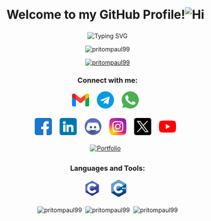 <h1 align="center">Welcome to my GitHub Profile!<img width="30" height="" src="https://media.giphy.com/media/YSlD6I04v4s9pgwPcT/giphy.gif" style="margin:0px 10px 5px 0px" alt="Hi"/></h1>

<p align="center"><img src="https://readme-typing-svg.demolab.com?font=Roboto+Serif&weight=700&size=40&duration=700&pause=200&color=18A0F7&center=true&multiline=true&random=false&width=910&height=300&lines=Hello%2C+I+am+Pritom+Paul.;Computer+Science+%26+Engineering+Student.;Competitive+Programmer.;Problem+Solver.;Machine+Learning+Enthusiast.;Web+Developer." alt="Typing SVG" /></p>

<!-- Profile Views -->
<p align="center"> <img src="https://komarev.com/ghpvc/?username=pritompaul99&label=Profile%20views&color=0e75b6&style=flat" alt="pritompaul99" /> </p>

<!-- Trophies -->
<p align="center"> <a href="https://github.com/ryo-ma/github-profile-trophy"><img src="https://github-profile-trophy.vercel.app/?username=pritompaul99" alt="pritompaul99" /></a> </p>

<h3 align="center">Connect with me:</h3>

<div align= "center">

<a href="tomail:pritompaul1920.4@gmail.com" alt="alernative text" target="_blank"><img width="40" height="40" src="https://github.com/PritomPaul99/PritomPaul99/blob/main/Logos/Social/gmail.png?raw=true" style="margin:0px 10px 5px 0px" alt="FB"/></a>&#8287;
<a href="https://t.me/pritompaul1920" alt="alernative text" target="_blank"><img width="40" height="40" src="https://github.com/PritomPaul99/PritomPaul99/blob/main/Logos/Social/telegram.png?raw=true" style="margin:0px 10px 5px 0px" alt="FB"/></a>&#8287;
<a href="https://api.whatsapp.com/send?phone=8801718382009" alt="alernative text" target="_blank"><img width="40" height="40" src="https://github.com/PritomPaul99/PritomPaul99/blob/main/Logos/Social/whatsapp.png?raw=true" style="margin:0px 10px 5px 0px" alt="FB"/></a>

<a href="https://www.facebook.com/pritompaul.pappu/" alt="alernative text" target="_blank"><img width="40" height="40" src="https://github.com/PritomPaul99/PritomPaul99/blob/main/Logos/Social/facebook.png?raw=true" style="margin:0px 10px 5px 0px" alt="FB"/></a>&#8287;
<a href="https://www.linkedin.com/in/pritom-paul-92baa81aa/" alt="alernative text" target="_blank"><img width="40" height="40" src="https://github.com/PritomPaul99/PritomPaul99/blob/main/Logos/Social/linkedin.png?raw=true" style="margin:0px 10px 5px 0px" alt="LinkedIn"/></a>&#8287;
<a href="https://discord.com/users/758427667845873694" alt="alernative text" target="_blank"><img width="40" height="40" src="https://github.com/PritomPaul99/PritomPaul99/blob/main/Logos/Social/discord.png?raw=true" style="margin:0px 10px 5px 0px" alt="Discord"/></a>&#8287;
<a href="https://instagram.com/pritom__paul__" alt="alernative text" target="_blank"><img width="40" height="40" src="https://github.com/PritomPaul99/PritomPaul99/blob/main/Logos/Social/instagram.png?raw=true" style="margin:0px 10px 5px 0px" alt="Instagram"/></a>&#8287;
<a href="https://x.com/PritomP29098169" alt="alernative text" target="_blank"><img width="40" height="40" src="https://github.com/PritomPaul99/PritomPaul99/blob/main/Logos/Social/twitter-x-logo-42554.png?raw=true" style="margin:0px 10px 5px 0px" alt="Instagram"/></a>&#8287;
<a href="https://www.youtube.com/@codingwithpritom" alt="alernative text" target="_blank"><img width="40" height="40" src="https://github.com/PritomPaul99/PritomPaul99/blob/main/Logos/Social/youtube.png?raw=true" style="margin:0px 10px 5px 0px" alt="YouTube"/></a>

<a href="https://pritompaul.vercel.app/" alt="alernative text" target="_blank"><img width="" height="" src="https://github.com/PritomPaul99/PritomPaul99/blob/main/Logos/Social/visit-my-portfolio.gif?raw=true" style="margin:0px 10px 5px 0px;" alt="Portfolio"/></a>

</div>

<h3 align="center">Languages and Tools:</h3>
<p align="center"> <img width="40" height="40" src="https://github.com/PritomPaul99/PritomPaul99/blob/main/Logos/Languages&Tools/Languages/icons8-c-programming-240.png?raw=true" style="margin:0px 10px 5px 0px" alt="C"/> &nbsp; <img width="40" height="40" src="https://github.com/PritomPaul99/PritomPaul99/blob/main/Logos/Languages%26Tools/Languages/c%2B%2B.png?raw=true" style="margin:0px 10px 5px 0px" alt="cpp"/> </p>

<p align="center" ><img height="195px" src="https://github-readme-stats.vercel.app/api/top-langs?username=pritompaul99&show_icons=true&locale=en&layout=compact" alt="pritompaul99" />&nbsp;&nbsp;<img src="https://github-readme-stats.vercel.app/api?username=pritompaul99&show_icons=true&locale=en" alt="pritompaul99" />&nbsp;&nbsp;<img src="https://github-readme-streak-stats.herokuapp.com/?user=pritompaul99&" alt="pritompaul99" /></p>
